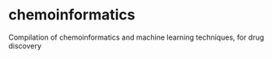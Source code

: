 # chemoinformatics
Compilation of chemoinformatics and machine learning techniques, for drug discovery
